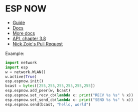 # ESP NOW

* [Guide](http://espressif.com/sites/default/files/documentation/esp-now_user_guide_en.pdf)
* [Docs](http://esp-idf.readthedocs.io/en/latest/api-reference/wifi/esp_now.html)
* [More docs](https://github.com/espressif/esp-idf/blob/master/docs/api-reference/wifi/esp_now.rst)
* [API, chapter 3.8](esp8266_non_os_sdk_api_reference_en.pdf)
* [Nick Zoic's Pull Request](https://github.com/micropython/micropython-esp32/pull/226)

Example:

```python
import network
import esp
w = network.WLAN()
w.active(True)
esp.espnow.init()
bcast = bytes([255,255,255,255,255,255])
esp.espnow.add_peer(w, bcast)
esp.espnow.set_recv_cb(lambda x: print("RECV %s %s" % x))
esp.espnow.set_send_cb(lambda x: print("SEND %s %s" % x))
esp.espnow.send(bcast, "hello, world")
```